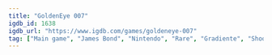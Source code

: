 ```yaml
---
title: "GoldenEye 007"
igdb_id: 1638
igdb_url: "https://www.igdb.com/games/goldeneye-007"
tag: ["Main game", "James Bond", "Nintendo", "Rare", "Gradiente", "Shooter", "Single player", "Multiplayer", "Split screen", "First person", "Action", "Stealth"]
---
```

